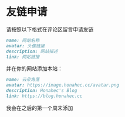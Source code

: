 # 友链申请

请按照以下格式在评论区留言申请友链

````markdown
name: 网站名称
avatar: 头像链接
description: 网站描述
link: 网站链接
````

并在你的网站添加本站：

```markdown
name: 云朵角落
avatar: https://image.honahec.cc/avatar.png
description: Honahec's Blog
link: https://blog.honahec.cc
```

我会在之后的第一个周末添加

